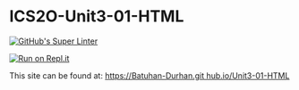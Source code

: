 # ICS2O-Unit3-01-HTML

[![GitHub's Super Linter](https://github.com/Batuhan-Durhan/Unit3-01-HTML/workflows/GitHub's%20Super%20Linter/badge.svg)](https://github.com/Batuhan-Durhan/Unit3-01-HTML/actions)

[![Run on Repl.it](https://repl.it/badge/github/Batuhan-Durhan/Unit3-01-HTML)](https://repl.it/github/Batuhan-Durhan/Unit3-01-HTML)

This site can be found at: [https://Batuhan-Durhan.git
hub.io/Unit3-01-HTML](https://Batuhan-Durhan.github.io/Unit3-01-HTML)
